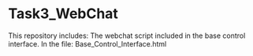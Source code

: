 # Task3_WebChat
This repository includes: The webchat script included in the base control interface.
In the file:
Base_Control_Interface.html
